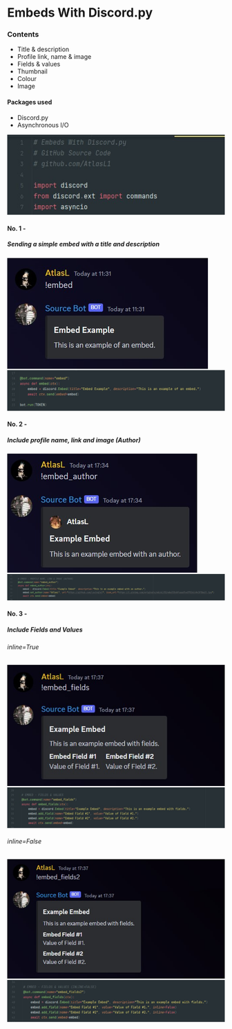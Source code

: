 # Embeds With Discord.py

### Contents
- Title & description
- Profile link, name & image
- Fields & values
- Thumbnail
- Colour
- Image

#### Packages used
- Discord.py
- Asynchronous I/O

<img src="/Images/import.jpg">

#### No. 1 -
##### Sending a simple embed with a title and description
<img src="/Images/embed11.jpg">
<img src="/Images/command1.jpg">

#### No. 2 - 
##### Include profile name, link and image (Author)
<img src="/Images/embed3.jpg">
<img src="/Images/command2.jpg">

#### No. 3 - 
##### Include Fields and Values

###### inline=True 
<img src="/Images/embed4.jpg">
<img src="/Images/command3.jpg">

###### inline=False
<img src="/Images/embed5.jpg">
<img src="/Images/command4.jpg">
